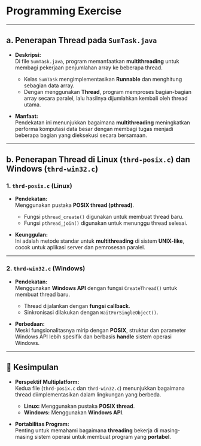 # Programming Exercise

---

## a. Penerapan Thread pada `SumTask.java`

- **Deskripsi:**  
  Di file `SumTask.java`, program memanfaatkan **multithreading** untuk membagi pekerjaan penjumlahan array ke beberapa thread.  
  - Kelas `SumTask` mengimplementasikan **Runnable** dan menghitung sebagian data array.  
  - Dengan menggunakan **Thread**, program memproses bagian-bagian array secara paralel, lalu hasilnya dijumlahkan kembali oleh thread utama.  

- **Manfaat:**  
  Pendekatan ini menunjukkan bagaimana **multithreading** meningkatkan performa komputasi data besar dengan membagi tugas menjadi beberapa bagian yang dieksekusi secara bersamaan.

---

## b. Penerapan Thread di Linux (`thrd-posix.c`) dan Windows (`thrd-win32.c`)

### 1. **`thrd-posix.c` (Linux)**

- **Pendekatan:**  
  Menggunakan pustaka **POSIX thread (pthread)**.  
  - Fungsi `pthread_create()` digunakan untuk membuat thread baru.  
  - Fungsi `pthread_join()` digunakan untuk menunggu thread selesai.  

- **Keunggulan:**  
  Ini adalah metode standar untuk **multithreading** di sistem **UNIX-like**, cocok untuk aplikasi server dan pemrosesan paralel.

---

### 2. **`thrd-win32.c` (Windows)**

- **Pendekatan:**  
  Menggunakan **Windows API** dengan fungsi `CreateThread()` untuk membuat thread baru.  
  - Thread dijalankan dengan **fungsi callback**.  
  - Sinkronisasi dilakukan dengan `WaitForSingleObject()`.

- **Perbedaan:**  
  Meski fungsionalitasnya mirip dengan **POSIX**, struktur dan parameter Windows API lebih spesifik dan berbasis **handle** sistem operasi Windows.

---

## 🔑 Kesimpulan

- **Perspektif Multiplatform:**  
  Kedua file (`thrd-posix.c` dan `thrd-win32.c`) menunjukkan bagaimana thread diimplementasikan dalam lingkungan yang berbeda.  
  - **Linux:** Menggunakan pustaka **POSIX thread**.  
  - **Windows:** Menggunakan **Windows API**.

- **Portabilitas Program:**  
  Penting untuk memahami bagaimana **threading** bekerja di masing-masing sistem operasi untuk membuat program yang **portabel**.
